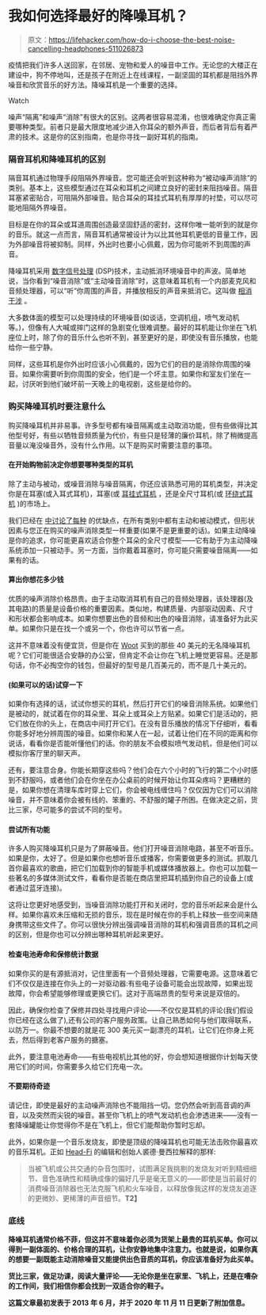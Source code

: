 # 我如何选择最好的降噪耳机？

> 原文：<https://lifehacker.com/how-do-i-choose-the-best-noise-cancelling-headphones-511026873>

疫情把我们许多人送回家，在邻居、宠物和爱人的噪音中工作。无论您的大楼正在建设中，狗不停地叫，还是孩子在附近上在线课程，一副坚固的耳机都是阻挡外界噪音和欣赏音乐的好方法。降噪耳机是一个重要的选择。

Watch

噪声“隔离”和噪声“消除”有很大的区别。这两者很容易混淆，也很难确定你真正需要哪种类型。前者只是最大限度地减少进入你耳朵的额外声音，而后者背后有着严肃的技术。这是你的区别指南，也是你寻找一副好耳机的指南。

### **隔音耳机和降噪耳机的区别**

隔音耳机通过物理手段阻隔外界噪音。您可能还会听到这种称为“被动噪声消除”的类别。基本上，这些模型通过在耳朵和耳机之间建立良好的密封来阻挡噪音。隔音耳塞紧密贴合，可阻隔外部噪音。贴合耳朵的耳挂式耳机有厚厚的衬垫，可以尽可能地阻隔外界噪音。

目标是在你的耳朵或耳道周围创造最坚固舒适的密封，这样你唯一能听到的就是你的音乐。就这一点而言，隔音耳机通常被设计为以比其他耳机更低的音量工作，因为外部噪音将被抑制。同样，外出时也要小心佩戴，因为你可能听不到周围的声音。

降噪耳机采用 [数字信号处理](http://en.wikipedia.org/wiki/Digital_signal_processor) (DSP)技术，主动抵消环境噪音中的声波。简单地说，当你看到“噪音消除”或“主动噪音消除”时，这意味着耳机有一个内部麦克风和音频处理器，可以“听”你周围的声音，并播放相反的声音来抵消它。这叫做 [相消干涉](http://en.wikipedia.org/wiki/Interference_(wave_propagation)) 。

大多数体面的模型可以处理持续的环境噪音(如谈话，空调机组，喷气发动机等。)，但像有人大喊或摔门这样的急剧变化很难调整。最好的耳机能让你坐在飞机座位上时，除了你的音乐什么也听不到，甚至更好的是，即使没有音乐播放，也能给你一些宁静。

同样，这些耳机是你外出时应该小心佩戴的，因为它们的目的是消除你周围的噪音。如果你需要听到你周围的安全，他们是一个坏主意。如果你和室友们坐在一起，讨厌听到他们破坏前一天晚上的电视剧，这些是给你的。

### **购买降噪耳机时要注意什么**

购买降噪耳机并非易事。许多型号都有噪音隔离或主动取消功能，但有些做得比其他型号好，有些以牺牲音频质量为代价，有些只是轻薄的廉价耳机，除了稍微提高音量以淹没噪音外，没有什么作用。以下是购买时需要注意的事项。

#### **在开始购物前决定你想要哪种类型的耳机**

除了主动与被动，或噪音消除与噪音隔离，你还应该熟悉可用的耳机类型，并决定你是在耳塞(或入耳式耳机)，耳塞(或 [耳挂式耳机](http://en.wikipedia.org/wiki/Headphones#Supra-aural) ，还是全尺寸耳机(或 [环绕式耳机](http://en.wikipedia.org/wiki/Headphones#Circumaural) )的市场上。

我们已经在 [中讨论了每种](https://lifehacker.com/how-to-choose-the-perfect-pair-of-headphones-5800772) 的优缺点，在所有类别中都有主动和被动模式，但形状因素与您正在购买的噪声消除类型一样重要(如果不是更重要的话)。如果主动降噪是你的追求，你可能更喜欢适合你整个耳朵的全尺寸模型——它有助于为主动降噪系统添加一只被动手。另一方面，当你戴着耳塞时，你可能只需要噪音隔离——如果有的话。

#### **算出你想花多少钱**

优质的噪声消除价格昂贵。由于主动取消耳机有自己的音频处理器，该处理器(及其电路)的质量是设备价格的重要因素。类似地，构建质量、内部驱动因素、尺寸和形状都会影响成本。如果你想要出色的音频和出色的噪音消除，请准备好为此买单。如果你只是在找一个或另一个，你也许可以节省一点。

这并不意味着没有便宜货，但是你在 [Woot](http://woot.com/) 买到的那些 40 美元的无名降噪耳机呢？它们可能很适合安静的办公室，但肯定不会让你在飞机上睡觉更容易。还是那句话，你不必掏空你的钱包，但最好的型号是几百美元的，而不是几十美元的。

#### (如果可以的话)试穿一下

如果你有选择的话，试试你想买的耳机，然后打开它们的噪音消除系统。如果他们是被动的，就试着在你的耳朵里、耳朵上或耳朵上方贴紧。如果它们是活动的，把它们放在你的头上，在商店中间打开它们。在没有音乐播放的情况下仔细听，看看你能多好地分辨周围的噪音。如果你和某人在一起，试着让他们在不同的距离和你说话，看看你是否能听懂他们的话。你的朋友不会模拟喷气发动机，但是他们可以模拟你客厅里的聊天声。

还有，要注意合身。你能长期穿这些吗？他们会在六个小时的飞行的第二个小时感到不舒服吗，或者他们会在你坐在办公桌前的时候开始让你耳朵疼吗？更糟糕的是，如果你想在清理车库时穿上它们，你会被电线缠住吗？仅仅因为它们可以消除噪音，并不意味着你会被有线的、笨重的、不舒服的罐子所困。在做决定之前，货比三家，尽可能多的尝试不同的型号。

#### **尝试所有功能**

许多人购买降噪耳机只是为了屏蔽噪音。他们打开噪音消除电路，甚至不听音乐。如果是你，太好了。但是如果你也想听音乐或播客，你需要做更多的测试。抓取几首你最喜欢的歌曲，把它们加载到你的智能手机或媒体播放器上。你也可以加载一些著名的多媒体测试文件，看看你是否能在商店里把耳机插到你自己的设备上(或者通过蓝牙连接)。

这将让您更好地感受到，当噪音消除功能打开和关闭时，您的音乐听起来会是什么样。如果你喜欢未压缩和无损的音乐，现在是时候在你的手机上释放一些空间来随身携带这些文件了。你可以很快分辨出强调噪音消除的耳机和强调音质的耳机之间的区别，但是你也可以分辨出哪种耳机听起来更好。

#### **检查电池寿命和保修统计数据**

如果你买的是有源抵消对，记住里面有一个音频处理器，它需要电源。这意味着它们不仅仅是连接在你头上的一对驱动器:有些电子设备可能会出现故障，如果出现故障，你会希望能够修理或更换它们。这对于高端昂贵的型号来说是双倍的。

因此，确保你检查了保修并四处寻找用户评论——不仅仅是耳机的评论(我们假设你已经在这么做了),还有公司的客户服务政策。让自己熟悉如何与他们取得联系，以防万一。你最不想要的就是花 300 美元买一副漂亮的耳机，让它们在你身上死去，然后得到老客户服务的搪塞。

此外，要注意电池寿命——有些电视机比其他的好，你会想知道根据你计划每天使用它们的时间，你需要多久给它们充电一次。

#### 不要期待奇迹

请记住，即使是最好的主动噪声消除也不能阻挡一切。您仍然会听到高音调的声音，以及突然而尖锐的噪音。甚至你飞机上的喷气发动机也会渗透进来——没有一套降噪罐能让你觉得你不是在飞机上，但它们能帮助你暂时忘却。

此外，如果你是一个音乐发烧友，即使是顶级的降噪耳机也可能无法击败你最喜欢的音乐耳机。正如 [Head-Fi](http://www.head-fi.org/) 的编辑和创始人裘德·曼西拉解释的那样:

> 当被飞机或公共交通的杂音包围时，试图满足我挑剔的发烧友对听到精细细节、音色准确性和精确成像的偏好几乎是毫无意义的——即使是当前最好的消费噪音消除器也无法克服飞机和火车噪音，以释放像我这样的发烧友追逐的更微妙、更稀薄的声音细节。**T2】**

### ****底线****

**降噪耳机通常价格不菲，但这并不意味着你必须为货架上最贵的耳机买单。你可以得到一副体面的、价格合理的耳机，让你安静地集中注意力。也就是说，如果你真的想要一副既能主动消除噪音又能提供出色音质的耳机，你应该准备好为此买单。**

**货比三家，做足功课，阅读大量评论——无论你是坐在家里、飞机上，还是在嘈杂的工作间，我们相信你都会找到一双适合你的鞋子。**

**这篇文章最初发表于 2013 年 6 月，并于 2020 年 11 月 11 日更新了附加信息。**
